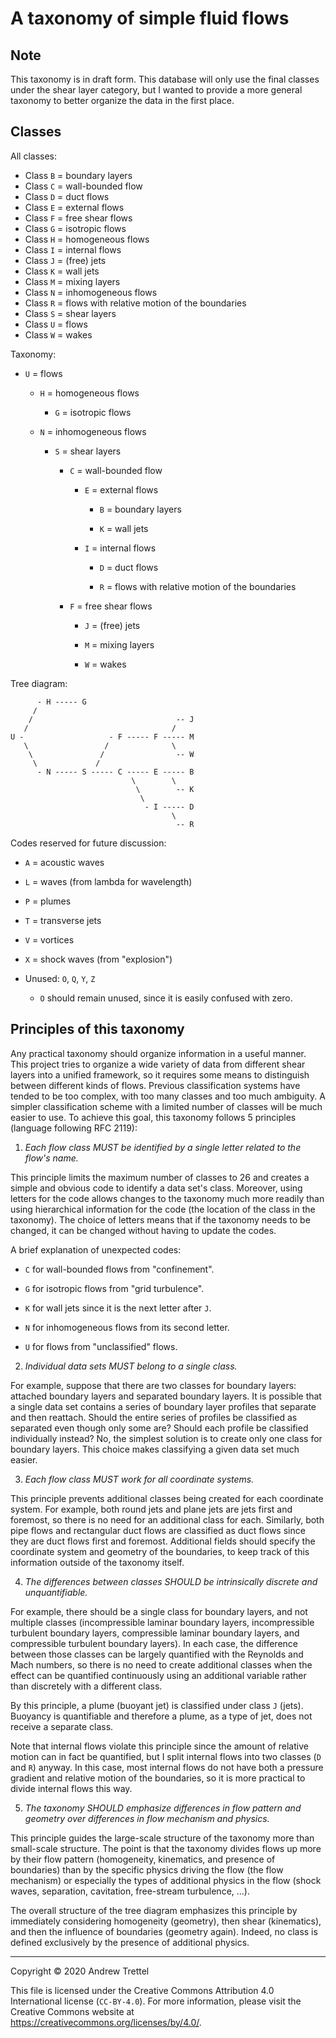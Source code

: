 A taxonomy of simple fluid flows
================================


Note
----

This taxonomy is in draft form.  This database will only use the final classes
under the shear layer category, but I wanted to provide a more general taxonomy
to better organize the data in the first place.


Classes
-------

All classes:

- Class `B` = boundary layers
- Class `C` = wall-bounded flow
- Class `D` = duct flows
- Class `E` = external flows
- Class `F` = free shear flows
- Class `G` = isotropic flows
- Class `H` = homogeneous flows
- Class `I` = internal flows
- Class `J` = (free) jets
- Class `K` = wall jets
- Class `M` = mixing layers
- Class `N` = inhomogeneous flows
- Class `R` = flows with relative motion of the boundaries
- Class `S` = shear layers
- Class `U` = flows
- Class `W` = wakes

Taxonomy:

- `U` = flows

    - `H` = homogeneous flows

        - `G` = isotropic flows

    - `N` = inhomogeneous flows

        - `S` = shear layers

            - `C` = wall-bounded flow

                - `E` = external flows

                    - `B` = boundary layers

                    - `K` = wall jets

                - `I` = internal flows

                    - `D` = duct flows

                    - `R` = flows with relative motion of the boundaries

            - `F` = free shear flows

                - `J` = (free) jets

                - `M` = mixing layers

                - `W` = wakes

Tree diagram:

          - H ----- G
         /
        /                                -- J
       /                                /
    U -                   - F ----- F ----- M
       \                 /              \
        \               /                -- W
         \             /
          - N ----- S ----- C ----- E ----- B
                               \        \
                                \        -- K
                                 \
                                  - I ----- D
                                        \
                                         -- R

Codes reserved for future discussion:

- `A` = acoustic waves

- `L` = waves (from lambda for wavelength)

- `P` = plumes

- `T` = transverse jets

- `V` = vortices

- `X` = shock waves (from "explosion")

- Unused: `O`, `Q`, `Y`, `Z`

    - `O` should remain unused, since it is easily confused with zero.


Principles of this taxonomy
---------------------------

Any practical taxonomy should organize information in a useful manner.  This
project tries to organize a wide variety of data from different shear layers
into a unified framework, so it requires some means to distinguish between
different kinds of flows.  Previous classification systems have tended to be
too complex, with too many classes and too much ambiguity.  A simpler
classification scheme with a limited number of classes will be much easier to
use.  To achieve this goal, this taxonomy follows 5 principles (language
following RFC 2119):

1. *Each flow class MUST be identified by a single letter related to the flow's
name.*

This principle limits the maximum number of classes to 26 and creates a simple
and obvious code to identify a data set's class.  Moreover, using letters for
the code allows changes to the taxonomy much more readily than using
hierarchical information for the code (the location of the class in the
taxonomy).  The choice of letters means that if the taxonomy needs to be
changed, it can be changed without having to update the codes.

A brief explanation of unexpected codes:

- `C` for wall-bounded flows from "confinement".

- `G` for isotropic flows from "grid turbulence".

- `K` for wall jets since it is the next letter after `J`.

- `N` for inhomogeneous flows from its second letter.

- `U` for flows from "unclassified" flows.

2. *Individual data sets MUST belong to a single class.*

For example, suppose that there are two classes for boundary layers: attached
boundary layers and separated boundary layers.  It is possible that a single
data set contains a series of boundary layer profiles that separate and then
reattach.  Should the entire series of profiles be classified as separated even
though only some are?  Should each profile be classified individually instead?
No, the simplest solution is to create only one class for boundary layers.
This choice makes classifying a given data set much easier.

3. *Each flow class MUST work for all coordinate systems.*

This principle prevents additional classes being created for each coordinate
system.  For example, both round jets and plane jets are jets first and
foremost, so there is no need for an additional class for each.  Similarly,
both pipe flows and rectangular duct flows are classified as duct flows since
they are duct flows first and foremost.  Additional fields should specify the
coordinate system and geometry of the boundaries, to keep track of this
information outside of the taxonomy itself.

4. *The differences between classes SHOULD be intrinsically discrete and
unquantifiable.*

For example, there should be a single class for boundary layers, and not
multiple classes (incompressible laminar boundary layers, incompressible
turbulent boundary layers, compressible laminar boundary layers, and
compressible turbulent boundary layers).  In each case, the difference between
those classes can be largely quantified with the Reynolds and Mach numbers, so
there is no need to create additional classes when the effect can be quantified
continuously using an additional variable rather than discretely with a
different class.

By this principle, a plume (buoyant jet) is classified under class `J` (jets).
Buoyancy is quantifiable and therefore a plume, as a type of jet, does not
receive a separate class.

Note that internal flows violate this principle since the amount of relative
motion can in fact be quantified, but I split internal flows into two classes
(`D` and `R`) anyway.  In this case, most internal flows do not have both a
pressure gradient and relative motion of the boundaries, so it is more
practical to divide internal flows this way.

5. *The taxonomy SHOULD emphasize differences in flow pattern and geometry over
differences in flow mechanism and physics.*

This principle guides the large-scale structure of the taxonomy more than
small-scale structure.  The point is that the taxonomy divides flows up more by
their flow pattern (homogeneity, kinematics, and presence of boundaries) than
by the specific physics driving the flow (the flow mechanism) or especially the
types of additional physics in the flow (shock waves, separation, cavitation,
free-stream turbulence, ...).

The overall structure of the tree diagram emphasizes this principle by
immediately considering homogeneity (geometry), then shear (kinematics), and
then the influence of boundaries (geometry again).  Indeed, no class is defined
exclusively by the presence of additional physics.


-------------------------------------------------------------------------------

Copyright © 2020 Andrew Trettel

This file is licensed under the Creative Commons Attribution 4.0 International
license (`CC-BY-4.0`).  For more information, please visit the Creative Commons
website at <https://creativecommons.org/licenses/by/4.0/>.
